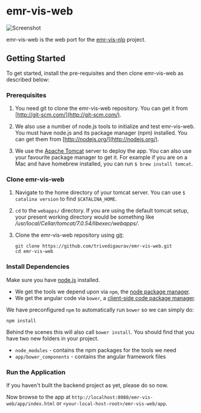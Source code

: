 # emr-vis-web 

![Screenshot](https://github.com/trivedigaurav/emr-vis-web/raw/master/screenshot.png)

emr-vis-web is the web port for the [emr-vis-nlp](https://github.com/trivedigaurav/emr-vis-nlp) project.

## Getting Started

To get started, install the pre-requisites and then clone emr-vis-web as described below:

### Prerequisites

1. You need git to clone the emr-vis-web repository. You can get it from
[http://git-scm.com/](http://git-scm.com/).

2. We also use a number of node.js tools to initialize and test emr-vis-web. You must have node.js and
its package manager (npm) installed.  You can get them from [http://nodejs.org/](http://nodejs.org/).

3. We use the [Apache Tomcat](http://tomcat.apache.org/) server to deploy the app. You can also use your favourite package manager to get it. For example if you are on a Mac and have homebrew installed, you can run `$ brew install tomcat`.

### Clone emr-vis-web

1. Navigate to the home directory of your tomcat server. You can use `$ catalina version` to find `$CATALINA_HOME`.
2. `cd` to the `webapps/` directory. If you are using the default tomcat setup, your present working directory would be something like _/usr/local/Cellar/tomcat/7.0.54/libexec/webapps/_.
3. Clone the emr-vis-web repository using [git][git]:

    ```
    git clone https://github.com/trivedigaurav/emr-vis-web.git
    cd emr-vis-web
    ```

### Install Dependencies

Make sure you have [node.js][node] installed.

* We get the tools we depend upon via `npm`, the [node package manager][npm].
* We get the angular code via `bower`, a [client-side code package manager][bower].

We have preconfigured `npm` to automatically run `bower` so we can simply do:

```
npm install
```

Behind the scenes this will also call `bower install`.  You should find that you have two new
folders in your project.

* `node_modules` - contains the npm packages for the tools we need
* `app/bower_components` - contains the angular framework files


### Run the Application

If you haven't built the backend project as yet, please do so now.

Now browse to the app at `http://localhost:8080/emr-vis-web/app/index.html` or `<your-local-host-root>/emr-vis-web/app`.


[git]: http://git-scm.com/
[bower]: http://bower.io
[npm]: https://www.npmjs.org/
[node]: http://nodejs.org
[protractor]: https://github.com/angular/protractor
[jasmine]: http://pivotal.github.com/jasmine/
[karma]: http://karma-runner.github.io
[travis]: https://travis-ci.org/
[http-server]: https://github.com/nodeapps/http-server
